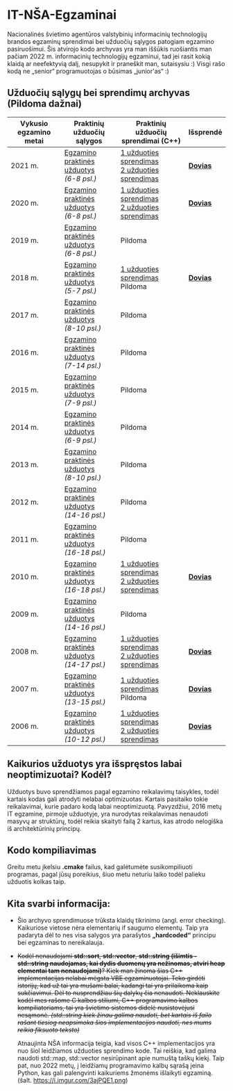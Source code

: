 # IT-NŠA-Egzaminai
Nacionalinės švietimo agentūros valstybinių informacinių technologijų brandos egzaminų sprendimai bei užduočių sąlygos patogiam egzamino pasiruošimui. Šis atvirojo kodo archyvas yra man iššūkis ruošiantis man pačiam 2022 m. informacinių technologijų egzaminui, tad jei rasit kokią klaidą ar neefektyvią dalį, nesupykit ir praneškit man, sutaisysiu :) Visgi rašo kodą ne „senior“ programuotojas o būsimas „junior'as“ :) 

## Užduočių sąlygų bei sprendimų archyvas (Pildoma dažnai)
|Vykusio egzamino metai|Praktinių užduočių sąlygos|Praktinių užduočių sprendimai (C++)|Išsprendė|
|-|-|-|-|
|2021 m.| [Egzamino praktinės užduotys](https://www.nsa.smm.lt/wp-content/uploads/2021/06/IT_2021_pagr.pdf)</br>*(6-8 psl.)*| [1 užduoties sprendimas](https://github.com/Dovias/IT-VBE-Egzaminai/blob/main/IT-VBE-2021/U1.cpp)<br>[2 užduoties sprendimas](https://github.com/Dovias/IT-VBE-Egzaminai/blob/main/IT-VBE-2021/U2.cpp)|[<b>Dovias</b>](https://github.com/Dovias)|
|2020 m.|[Egzamino praktinės užduotys](https://www.nsa.smm.lt/wp-content/uploads/2021/02/8563_IT_2020_pagr_www.pdf)</br>*(6-8 psl.)*|[1 užduoties sprendimas](https://github.com/Dovias/IT-VBE-Egzaminai/blob/main/IT-VBE-2020/U1.cpp)<br>[2 užduoties sprendimas](https://github.com/Dovias/IT-VBE-Egzaminai/blob/main/IT-VBE-2020/U2.cpp)|[<b>Dovias</b>](https://github.com/Dovias)|
|2019 m.|[Egzamino praktinės užduotys](https://www.nsa.smm.lt/wp-content/uploads/2021/02/8018_IT-VBE-1_2019.pdf)<br>*(6-8 psl.)*|Pildoma||
|2018 m.|[Egzamino praktinės užduotys](https://www.nsa.smm.lt/wp-content/uploads/2021/03/7417_IT-VBE-1_2018-GALUTINE.pdf)<br>*(5-7 psl.)*|[1 užduoties sprendimas](https://github.com/Dovias/IT-VBE-Egzaminai/blob/main/IT-VBE-2018/U1.cpp)<br>Pildoma|[<b>Dovias</b>](https://github.com/Dovias)|
|2017 m.|[Egzamino praktinės užduotys](https://www.nsa.smm.lt/wp-content/uploads/2021/03/6996_IT-VBE-1_2017-GALUTINE.pdf)<br>*(8-10 psl.)*|Pildoma||
|2016 m.|[Egzamino praktinės užduotys](https://www.nsa.smm.lt/wp-content/uploads/2021/03/6287_IT-VBE-1_2016-GALUTINIS.pdf)<br>*(7-14 psl.)*|Pildoma||
|2015 m.|[Egzamino praktinės užduotys](https://www.nsa.smm.lt/wp-content/uploads/2021/03/5256_IT-VBE-1_2015.pdf)<br>*(7-9 psl.)*|Pildoma||
|2014 m.|[Egzamino praktinės užduotys](https://www.nsa.smm.lt/wp-content/uploads/2021/03/4429_2014-IT-VBE.pdf)<br>*(6-9 psl.)*|Pildoma||
|2013 m.|[Egzamino praktinės užduotys](https://www.nsa.smm.lt/wp-content/uploads/2021/03/3679_2013-IT-1-uzd-intern.pdf)<br>*(8-10 psl.)*|Pildoma||
|2012 m.|[Egzamino praktinės užduotys](https://www.nsa.smm.lt/wp-content/uploads/2021/03/2730_IT-1-2012.pdf)<br>*(14-16 psl.)*|Pildoma||
|2011 m.|[Egzamino praktinės užduotys](https://www.nsa.smm.lt/wp-content/uploads/2021/03/2062_IT-VBE-1_2011.pdf)<br>*(16-18 psl.)*|Pildoma||
|2010 m.|[Egzamino praktinės užduotys](https://www.nsa.smm.lt/wp-content/uploads/2021/04/1602_IT-pagr-2010.pdf)<br>*(16-18 psl.)*|[1 užduoties sprendimas](https://github.com/Dovias/IT-VBE-Egzaminai/blob/main/IT-VBE-2010/U1.cpp)</br>[2 užduoties sprendimas](https://github.com/Dovias/IT-VBE-Egzaminai/blob/main/IT-VBE-2010/U2.cpp)|[<b>Dovias</b>](https://github.com/Dovias)|
|2009 m.|[Egzamino praktinės užduotys](https://www.nsa.smm.lt/wp-content/uploads/2021/04/1044_uzduotys_2009_VBE_inf_technol.pdf)<br>*(14-16 psl.)*|Pildoma||
|2008 m.|[Egzamino praktinės užduotys](https://www.nsa.smm.lt/wp-content/uploads/2021/04/511_uzduotys_2008_VBE_IT.pdf)<br>*(14-17 psl.)*|[1 užduoties sprendimas](https://github.com/Dovias/IT-VBE-Egzaminai/blob/main/IT-VBE-2008/U1.cpp)</br>[2 užduoties sprendimas](https://github.com/Dovias/IT-VBE-Egzaminai/blob/main/IT-VBE-2008/U2.cpp)|[<b>Dovias</b>](https://github.com/Dovias)|
|2007 m.|[Egzamino praktinės užduotys](https://www.nsa.smm.lt/wp-content/uploads/2021/04/80_uzduotys_2007_VBE_IT.pdf)<br>*(13-15 psl.)*|[1 užduoties sprendimas](https://github.com/Dovias/IT-VBE-Egzaminai/blob/main/IT-VBE-2007/U1.cpp)<br>Pildoma|[<b>Dovias</b>](https://github.com/Dovias)|
|2006 m.|[Egzamino praktinės užduotys](https://www.nsa.smm.lt/wp-content/uploads/2021/04/149_uzduotys_2006_VBE_IT.pdf)<br>*(10-12 psl.)*|[1 užduoties sprendimas](https://github.com/Dovias/IT-VBE-Egzaminai/blob/main/IT-VBE-2006/U1.cpp)<br>[2 užduoties sprendimas](https://github.com/Dovias/IT-VBE-Egzaminai/blob/main/IT-VBE-2006/U2.cpp)|[<b>Dovias</b>](https://github.com/Dovias)|
## Kaikurios užduotys yra išspręstos labai neoptimizuotai? Kodėl?
Užduotys buvo sprendžiamos pagal egzamino reikalavimų taisykles, todėl kartais kodas gali atrodyti nelabai optimizuotas. Kartais pasitaiko tokie reikalavimai, kurie padaro kodą labai neoptimizuotą. Pavyzdžiui, 2016 metų IT egzamine, pirmoje užduotyje, yra nurodytas reikalavimas nenaudoti masyvų ar struktūrų, todėl reikia skaityti failą 2 kartus, kas atrodo nelogiška iš architektūrinių principų.

## Kodo kompiliavimas
Greitu metu įkelsiu <b>.cmake</b> failus, kad galėtumėte susikompiliuoti programas, pagal jūsų poreikius, šiuo metu neturiu laiko todėl palieku užduotis kolkas taip.

## Kita svarbi informacija:
- Šio archyvo sprendimuose trūksta klaidų tikrinimo (angl. error checking). Kaikuriose vietose nėra elementarių if saugumo elementų. Taip yra padaryta dėl to nes visa salygos yra parašytos <b>„hardcoded“</b> principu bei egzaminas to nereikalauja.
- <s>Kodėl nenaudojami <b>std::sort</b>, <b>std::vector</b>, <b>std::string (išimtis - std::string naudojamas, kai dydis duomenų yra nežinomas, atviri heap elementai tam nenaudojami)</b>? Kiek man žinoma šias C++ implementacijas nelabai mėgsta VBE egzaminuotojai. Teko girdėti istorijų, kad už tai yra mušami balai, kadangi tai yra prilaikoma kaip sukčiavimui. Dėl to nusprendžiau šių dalykų čia nenaudoti. Neklauskite kodėl mes rašome C kalbos stiliumi, C++ programavimo kalbos kompiliatoriams, tai yra švietimo sistemos didelė nusistovėjusi nesąmonė. *(std::string kiek žinau galima naudoti, bet kartais iš failo rašant tiesiog neapsimoka šios implementacijos naudoti, nes mums reikia fiksuoto teksto)*</s>

  Atnaujinta NŠA informacija teigia, kad visos C++ implementacijos yra nuo šiol leidžiamos užduoties sprendimo kode. Tai reiškia, kad galima naudoti std::map, std::vector nesirūpinant apie numuštą taškų kiekį. Taip pat, nuo 2022 metų, į leidžiamų programavimo kalbų sąrašą įeina Python, kas gali palengvinti kaikuriems žmonėms išlaikyti egzaminą. (šalt. https://i.imgur.com/3ajPQE1.png)
